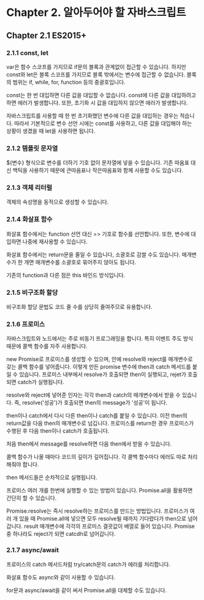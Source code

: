 # Chapter 2. 알아두어야 할 자바스크립트

## Chapter 2.1 ES2015+

### 2.1.1 const, let

var은 함수 스코프를 가지므로 if문의 블록과 관계없이 접근할 수 있습니다.
하지만 const와 let은 블록 스코프를 가지므로 블록 밖에서는 변수에 접근할 수 없습니다.
블록의 범위는 if, while, for, function 등의 중괄호입니다.

const는 한 번 대입하면 다른 값을 대입할 수 없습니다.
const에 다른 값을 대입하려고 하면 에러가 발생합니다.
또한, 초기화 시 값을 대입하지 않으면 에러가 발생합니다.

자바스크립트를 사용할 때 한 번 초기화했던 변수에 다른 값을 대입하는 경우는 적습니다.
따라서 기본적으로 변수 선언 시에는 const를 사용하고, 다른 값을 대입해야 하는 상황이 생겼을 때 let을 사용하면 됩니다.

### 2.1.2 템플릿 문자열

\${변수} 형식으로 변수를 더하기 기호 없이 문자열에 넣을 수 있습니다.
기존 따옴표 대신 백틱을 사용하기 때문에 큰따옴표나 작은따옴표와 함께 사용할 수도 있습니다.

### 2.1.3 객체 리터럴

객체의 속성명을 동적으로 생성할 수 있습니다.

### 2.1.4 화살표 함수

화살표 함수에서는 function 선언 대신 => 기호로 함수를 선언합니다.
또한, 변수에 대입하면 나중에 재사용할 수 있습니다.

화살표 함수에서는 return문을 줄일 수 있습니다,
소괄호로 감쌀 수도 있습니다.
매개변수가 한 개면 매개변수를 소괄호로 묶어주지 않아도 됩니다.

기존의 function과 다른 점은 this 바인드 방식입니다.

### 2.1.5 비구조화 할당

비구조화 할당 문법도 코드 줄 수를 상당히 줄여주므로 유용합니다.

### 2.1.6 프로미스

자바스크립트와 노드에서는 주로 비동기 프로그래밍을 합니다.
특히 이벤트 주도 방식 때문에 콜백 함수를 자주 사용합니다.

new Promise로 프로미스를 생성할 수 있으며, 안에 resolve와 reject를 매개변수로 갖는 콜백 함수를 넣어줍니다.
이렇게 만든 promise 변수에 then과 catch 메서드를 붙일 수 있습니다.
프로미스 내부에서 resolve가 호출되면 then이 실행되고, rejet가 호출되면 catch가 실행됩니다.

resolve와 reject에 넣어준 인자는 각각 then과 catch의 매개변수에서 받을 수 있습니다.
즉, resolve('성공')가 호출되면 then의 message가 '성공'이 됩니다.

then이나 catch에서 다시 다른 then이나 catch를 붙일 수 있습니다.
이전 then의 return값을 다음 then의 매개변수로 넘깁니다.
프로미스를 return한 경우 프로미스가 수행된 후 다음 then이나 catch가 호출됩니다.

처음 then에서 message를 resolve하면 다음 then에서 받을 수 있습니다.

콜백 함수가 나올 때마다 코드의 깊이가 깊어집니다.
각 콜백 함수마다 에러도 따로 처리해줘야 합니다.

then 메서드들은 순차적으로 실행됩니다.

프로미스 여러 개를 한번에 실행할 수 있는 방법이 있습니다.
Promise.all을 활용하면 간단히 할 수 있습니다.

Promise.resolve는 즉시 resolve하는 프로미스를 만드는 방법입니다.
프로미스가 여러 개 있을 때 Promise.all에 넣으면 모두 resolve될 때까지 기다렸다가 then으로 넘어갑니다.
result 매개변수에 각각의 프로미스 결괏값이 배열로 들어 있습니다.
Promise 중 하나라도 reject가 되면 catcdh로 넘어갑니다.

### 2.1.7 async/await

프로미스의 catch 메서드처럼 try/catch문의 catch가 에러를 처리합니다.

화살표 함수도 async와 같이 사용할 수 있습니다.

for문과 async/await을 같이 써서 Promise.all을 대체할 수도 있습니다.
